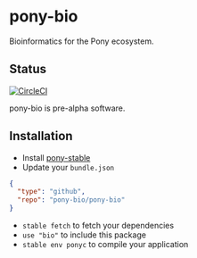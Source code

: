 # pony-bio

Bioinformatics for the Pony ecosystem.

## Status

[![CircleCI](https://circleci.com/gh/pony-bio/pony-bio.svg?style=svg)](https://circleci.com/gh/pony-bio/pony-bio)

pony-bio is pre-alpha software.

## Installation

* Install [pony-stable](https://github.com/ponylang/pony-stable)
* Update your `bundle.json`

```json
{
  "type": "github",
  "repo": "pony-bio/pony-bio"
}
```

* `stable fetch` to fetch your dependencies
* `use "bio"` to include this package
* `stable env ponyc` to compile your application
